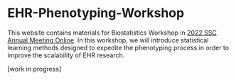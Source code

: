 # EHR-Phenotyping-Workshop

This website contains materials for Biostatistics Workshop in [2022 SSC Annual Meeting Online](https://ssc.ca/en/meetings/annual/2022-annual-meeting). In this workshop, we will introduce statistical learning methods designed to expedite the phenotyping process in order to improve the scalability of EHR research.  

[work in progress]
